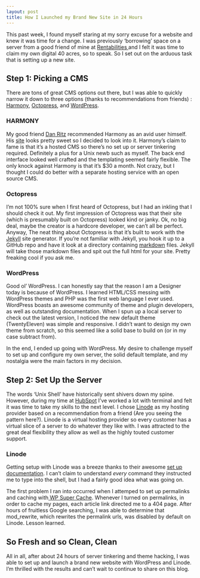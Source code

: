 ```yaml
---
layout: post
title: How I Launched my Brand New Site in 24 Hours
---
```


This past week, I found myself staring at my sorry excuse for a website and knew it was time for a change. I was previously ‘borrowing’ space on a server from a good friend of mine at [Rentabilities ][1] and I felt it was time to claim my own digital 40 acres, so to speak. So I set out on the arduous task that is setting up a new site.

## Step 1: Picking a CMS

There are tons of great CMS options out there, but I was able to quickly narrow it down to three options (thanks to recommendations from friends) : [Harmony][2], [Octopress][3], and [WordPress][4].

### HARMONY

My good friend [Dan Ritz][5] recommended Harmony as an avid user himself. His [site][6] looks pretty sweet so I decided to look into it. Harmony’s claim to fame is that it’s a hosted CMS so there’s no set up or server tinkering required. Definitely a plus for a Unix newb such as myself. The back end interface looked well crafted and the templating seemed fairly flexible. The only knock against Harmony is that it’s $30 a month. Not crazy, but I thought I could do better with a separate hosting service with an open source CMS.

### Octopress

I’m not 100% sure when I first heard of Octopress, but I had an inkling that I should check it out. My first impression of Octopress was that their site (which is presumably built on Octopress) looked kind or janky. Ok, no big deal, maybe the creator is a hardcore developer, we can’t all be perfect. Anyway, The neat thing about Octopress is that it’s built to work with the [Jekyll][7] site generator. If you’re not familiar with Jekyll, you hook it up to a GitHub repo and have it look at a directory containing [markdown][8] files. Jekyll will take those markdown files and spit out the full html for your site. Pretty freaking cool if you ask me.

### WordPress

Good ol’ WordPress. I can honestly say that the reason I am a Designer today is because of WordPress. I learned HTML/CSS messing with WordPress themes and PHP was the first web language I ever used. WordPress boasts an awesome community of theme and plugin developers, as well as outstanding documentation. When I spun up a local server to check out the latest version, I noticed the new default theme (TwentyEleven) was simple and responsive. I didn’t want to design my own theme from scratch, so this seemed like a solid base to build on (or in my case subtract from).

In the end, I ended up going with WordPress. My desire to challenge myself to set up and configure my own server, the solid default template, and my nostalgia were the main factors in my decision.

## Step 2: Set Up the Server

The words ‘Unix Shell’ have historically sent shivers down my spine. However, during my time at [HubSpot][9] I’ve worked a lot with terminal and felt it was time to take my skills to the next level. I chose [Linode][10] as my hosting provider based on a recommendation from a friend (Are you seeing the pattern here?). Linode is a virtual hosting provider so every customer has a virtual slice of a server to do whatever they like with. I was attracted to the  great deal flexibility they allow as well as the highly touted customer support.

### Linode

Getting setup with Linode was a breeze thanks to their awesome [set up documentation][11]. I can’t claim to understand *every* command they instructed me to type into the shell, but I had a fairly good idea what was going on.

The first problem I ran into occurred when I attemped to set up permalinks and caching with[ WP Super Cache][12]. Whenever I turned on permalinks, in order to cache my pages, each article link directed me to a 404 page. After hours of fruitless Google searching, I was able to determine that mod_rewrite, which rewrites the permalink urls, was disabled by default on Linode. Lesson learned.

## So Fresh and so Clean, Clean

All in all, after about 24 hours of server tinkering and theme hacking, I was able to set up and launch a brand new website with WordPress and Linode. I’m thrilled with the results and can’t wait to continue to share on this blog.

 [1]: http://rentabilities.com "Rentabilities "
 [2]: http://get.harmonyapp.com/ "Harmony"
 [3]: http://octopress.org "Octopress"
 [4]: http://WordPress.org "WordPress"
 [5]: http://twitter.com/danritz "Darn Ritz"
 [6]: http://www.wurkit.com/ "Wurkit"
 [7]: https://github.com/mojombo/jekyll "Jekyll"
 [8]: http://daringfireball.net/projects/markdown/ "Markdown"
 [9]: http://www.hubspot.com "HubSpot"
 [10]: http://www.linode.com "Linode"
 [11]: http://library.linode.com/getting-started "Linode Documentation"
 [12]: http://wordpress.org/extend/plugins/wp-super-cache/ "WP Super Cache"
